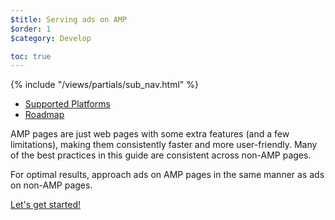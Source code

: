 ```yaml
---
$title: Serving ads on AMP
$order: 1
$category: Develop

toc: true
---
```

<div class="toc">
{% include "/views/partials/sub_nav.html" %}
  <ul>
    <li><a href="/learn/who/#ads">Supported Platforms</a></li>
    <li><a href="/roadmap">Roadmap</a></li>
  </ul>
</div>

AMP pages are just web pages with some extra features (and a few limitations), making them consistently faster and more user-friendly. Many of the best practices in this guide are consistent across non-AMP pages.

For optimal results, approach ads on AMP pages in the same manner as ads on non-AMP pages.

<a class="button go-button" href="/docs/ads_analytics/ads_getting_started.html">Let's get started!</a>
